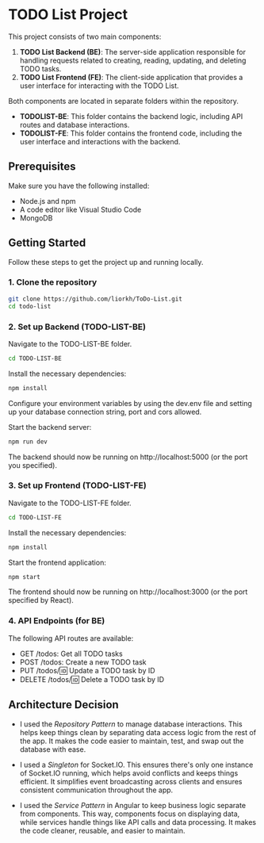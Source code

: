 # TODO List Project

This project consists of two main components:

1. **TODO List Backend (BE)**: The server-side application responsible for handling requests related to creating, reading, updating, and deleting TODO tasks.
2. **TODO List Frontend (FE)**: The client-side application that provides a user interface for interacting with the TODO List.

Both components are located in separate folders within the repository.

- **TODOLIST-BE**: This folder contains the backend logic, including API routes and database interactions.
- **TODOLIST-FE**: This folder contains the frontend code, including the user interface and interactions with the backend.

## Prerequisites

Make sure you have the following installed:

- Node.js and npm
- A code editor like Visual Studio Code
- MongoDB 

## Getting Started

Follow these steps to get the project up and running locally.

### 1. Clone the repository

```bash
git clone https://github.com/liorkh/ToDo-List.git
cd todo-list
```
### 2. Set up Backend (TODO-LIST-BE)
Navigate to the TODO-LIST-BE folder.
```bash
cd TODO-LIST-BE
```
Install the necessary dependencies:
```bash
npm install
```
Configure your environment variables by using the dev.env file and setting up your database connection string, port and cors allowed.

Start the backend server:

```bash
npm run dev
```
The backend should now be running on http://localhost:5000 (or the port you specified).

### 3. Set up Frontend (TODO-LIST-FE)
Navigate to the TODO-LIST-FE folder.
```bash
cd TODO-LIST-FE
```
Install the necessary dependencies:
```bash
npm install
```
Start the frontend application:
```bash
npm start
```
The frontend should now be running on http://localhost:3000 (or the port specified by React).

### 4. API Endpoints (for BE)
The following API routes are available:

- GET /todos: Get all TODO tasks
- POST /todos: Create a new TODO task
- PUT /todos/:id: Update a TODO task by ID
- DELETE /todos/:id: Delete a TODO task by ID

## Architecture Decision
- I used the *Repository Pattern* to manage database interactions. This helps keep things clean by separating data access logic from the rest of the app. It makes the code easier to maintain, test, and swap out the database with ease.

- I used a *Singleton* for Socket.IO. This ensures there's only one instance of Socket.IO running, which helps avoid conflicts and keeps things efficient. It simplifies event broadcasting across clients and ensures consistent communication throughout the app.

- I used the *Service Pattern* in Angular to keep business logic separate from components. This way, components focus on displaying data, while services handle things like API calls and data processing. It makes the code cleaner, reusable, and easier to maintain.
